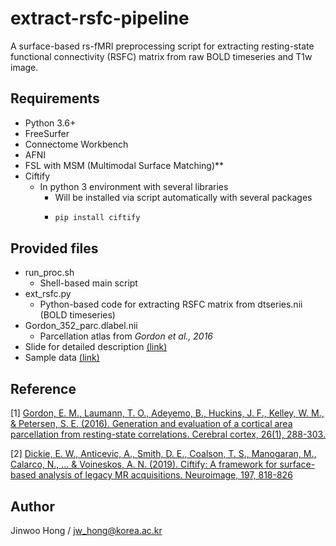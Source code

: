 # extract-rsfc-pipeline
A surface-based rs-fMRI preprocessing script for extracting resting-state functional connectivity (RSFC) matrix from raw BOLD timeseries and T1w image.

## Requirements
+ Python 3.6+
+ FreeSurfer
+ Connectome Workbench
+ AFNI
+ FSL with MSM (Multimodal Surface Matching)**
+ Ciftify
  + In python 3 environment with several libraries
    + Will be installed via script automatically with several packages
    + ```sh
      pip install ciftify
      ```
      
## Provided files
 + run_proc.sh
   + Shell-based main script
 + ext_rsfc.py
   + Python-based code for extracting RSFC matrix from dtseries.nii (BOLD timeseries)
 + Gordon_352_parc.dlabel.nii
   + Parcellation atlas from *Gordon et al., 2016*
 + Slide for detailed description [(link)](./extract_rsfc_pipeline.pdf)
 + Sample data [(link)](https://drive.google.com/file/d/1kjHRdeLG5D9WlM_46NqJNw_Fo-v17kz7/view)
 
## Reference
[1] [Gordon, E. M., Laumann, T. O., Adeyemo, B., Huckins, J. F., Kelley, W. M., & Petersen, S. E. (2016). 
Generation and evaluation of a cortical area parcellation from resting-state correlations. Cerebral cortex, 26(1), 288-303.
](https://academic.oup.com/cercor/article/26/1/288/2367115?login=true)

[2] [Dickie, E. W., Anticevic, A., Smith, D. E., Coalson, T. S., Manogaran, M., Calarco, N., ... & Voineskos,
A. N. (2019). Ciftify: A framework for surface-based analysis of legacy MR acquisitions. Neuroimage, 197,
818-826](https://pubmed.ncbi.nlm.nih.gov/31091476/)

## Author
Jinwoo Hong / jw_hong@korea.ac.kr
